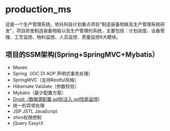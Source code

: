 # production_ms

这是一个生产管理系统。依托科技计划重点项目“制造装备物联及生产管理系统研发”，项目研发制造装备物联以及生产管理的系统，主要包括：计划进度、设备管理、工艺监控、物料监控、人员监控、质量监控6大模块。


## 项目的SSM架构(Spring+SpringMVC+Mybatis） ##
- Maven
- Spring（IOC DI AOP 声明式事务处理）
- SpringMVC（支持Restful风格）
- Hibernate Validate（参数校验）
- Mybatis（最少配置方案）
- [Druid（数据源配置 sql防注入 sql性能监控)](http://wosyingjun.iteye.com/blog/2306139)
- 统一的异常处理
- JSP JSTL JavaScript
- shiro权限控制
- jQuery EasyUI